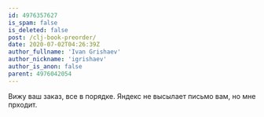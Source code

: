 ```yaml
---
id: 4976357627
is_spam: false
is_deleted: false
post: /clj-book-preorder/
date: 2020-07-02T04:26:39Z
author_fullname: 'Ivan Grishaev'
author_nickname: 'igrishaev'
author_is_anon: false
parent: 4976042054
---
```


<p>Вижу ваш заказ, все в порядке. Яндекс не высылает письмо вам, но мне прходит.</p>
